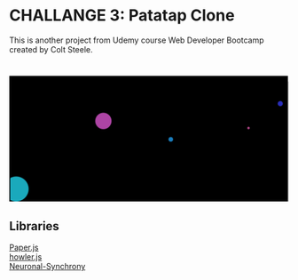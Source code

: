 # CHALLANGE 3: Patatap Clone
This is another project from Udemy course Web Developer Bootcamp created by Colt Steele.
#

![](screenshot.png)

## Libraries
[Paper.js](http://paperjs.org/) <br>
[howler.js](https://howlerjs.com/) <br>
[Neuronal-Synchrony](https://github.com/jonobr1/Neuronal-Synchrony) <br>



